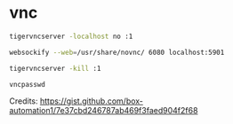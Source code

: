# vnc

``` bash
tigervncserver -localhost no :1
```

``` bash
websockify --web=/usr/share/novnc/ 6080 localhost:5901
```

``` bash
tigervncserver -kill :1
```

``` bash
vncpasswd
```

Credits: https://gist.github.com/box-automation1/7e37cbd246787ab469f3faed904f2f68